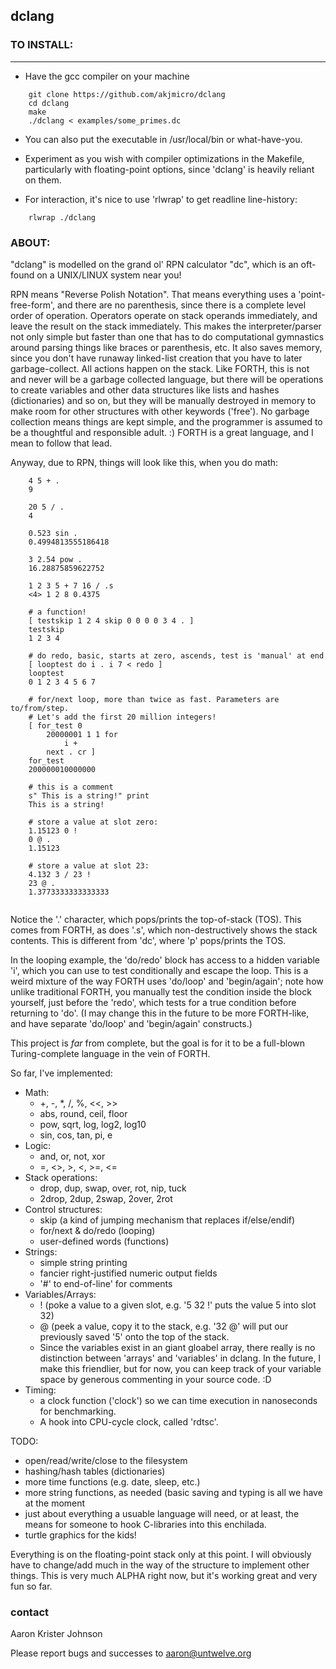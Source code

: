 ## dclang

### TO INSTALL:
____________

* Have the gcc compiler on your machine

```
    git clone https://github.com/akjmicro/dclang
    cd dclang
    make
    ./dclang < examples/some_primes.dc
```

* You can also put the executable in /usr/local/bin or what-have-you.

* Experiment as you wish with compiler optimizations in the Makefile,
  particularly with floating-point options, since 'dclang' is heavily
  reliant on them.

* For interaction, it's nice to use 'rlwrap' to get readline line-history:

```
    rlwrap ./dclang
```

### ABOUT:

"dclang" is modelled on the grand ol' RPN calculator "dc", which is an
oft-found on a UNIX/LINUX system near you!

RPN means "Reverse Polish Notation".  That means everything uses a
'point-free-form', and there are no parenthesis, since there is a complete
level order of operation.  Operators operate on stack operands immediately,
and leave the result on the stack immediately.  This makes the
interpreter/parser not only simple but faster than one that has to do
computational gymnastics around parsing things like braces or parenthesis,
etc.  It also saves memory, since you don't have runaway linked-list
creation that you have to later garbage-collect.  All actions happen on the
stack.  Like FORTH, this is not and never will be a garbage collected
language, but there will be operations to create variables and other data
structures like lists and hashes (dictionaries) and so on, but they will be
manually destroyed in memory to make room for other structures with other
keywords ('free').  No garbage collection means things are kept simple, and
the programmer is assumed to be a thoughtful and responsible adult.  :)
FORTH is a great language, and I mean to follow that lead.

Anyway, due to RPN, things will look like this, when you do math:

```
    4 5 + .
    9
    
    20 5 / .
    4

    0.523 sin .
    0.4994813555186418

    3 2.54 pow .
    16.28875859622752

    1 2 3 5 + 7 16 / .s
    <4> 1 2 8 0.4375 

    # a function!
    [ testskip 1 2 4 skip 0 0 0 0 3 4 . ]
    testskip
    1 2 3 4

    # do redo, basic, starts at zero, ascends, test is 'manual' at end
    [ looptest do i . i 7 < redo ]
    looptest
    0 1 2 3 4 5 6 7

    # for/next loop, more than twice as fast. Parameters are to/from/step.
    # Let's add the first 20 million integers!
    [ for_test 0
        20000001 1 1 for
            i +
        next . cr ]
    for_test
    200000010000000

    # this is a comment
    s" This is a string!" print
    This is a string!

    # store a value at slot zero:
    1.15123 0 !
    0 @ .
    1.15123

    # store a value at slot 23:
    4.132 3 / 23 !
    23 @ .
    1.3773333333333333


```

Notice the '.' character, which pops/prints the top-of-stack (TOS). This comes
from FORTH, as does '.s', which non-destructively shows the stack contents.
This is different from 'dc', where 'p' pops/prints the TOS.

In the looping example, the 'do/redo' block has access to a hidden variable
'i', which you can use to test conditionally and escape the loop.  This is a
weird mixture of the way FORTH uses 'do/loop' and 'begin/again'; note how
unlike traditional FORTH, you manually test the condition inside the block
yourself, just before the 'redo', which tests for a true condition before
returning to 'do'.  (I may change this in the future to be more FORTH-like,
and have separate 'do/loop' and 'begin/again' constructs.)

This project is *far* from complete, but the goal is for it to be a full-blown
Turing-complete language in the vein of FORTH.

So far, I've implemented:

  * Math:
    * +, -, *, /, %, <<, >>
    * abs, round, ceil, floor
    * pow, sqrt, log, log2, log10
    * sin, cos, tan, pi, e
  * Logic:
    * and, or, not, xor
    * =, <>, >, <, >=, <= 
  * Stack operations:
    * drop, dup, swap, over, rot, nip, tuck
    * 2drop, 2dup, 2swap, 2over, 2rot  
  * Control structures:
    * skip (a kind of jumping mechanism that replaces if/else/endif)
    * for/next & do/redo (looping)
    * user-defined words (functions)
  * Strings:
    * simple string printing 
    * fancier right-justified numeric output fields
    * '#' to end-of-line' for comments
  * Variables/Arrays:
    * ! (poke a value to a given slot, e.g. '5 32 !' puts the value 5
    into slot 32)
    * @ (peek a value, copy it to the stack, e.g. '32 @' will put our
    previously saved '5' onto the top of the stack.
    * Since the variables exist in an giant gloabel array, there really is 
    no distinction between 'arrays' and 'variables' in dclang. In the
    future, I make this friendlier, but for now, you can keep track of
    your variable space by generous commenting in your source code. :D
  * Timing:
    * a clock function ('clock') so we can time execution in nanoseconds 
    for benchmarking.
    * A hook into CPU-cycle clock, called 'rdtsc'.
  
TODO:

  * open/read/write/close to the filesystem
  * hashing/hash tables (dictionaries)
  * more time functions (e.g. date, sleep, etc.)
  * more string functions, as needed (basic saving and typing is all we have
  at the moment
  * just about everything a usuable language will need, or at least, the
  means for someone to hook C-libraries into this enchilada.
  * turtle graphics for the kids!

Everything is on the floating-point stack only at this point.  I will
obviously have to change/add much in the way of the structure to implement
other things.  This is very much ALPHA right now, but it's working great and
very fun so far.

### contact

Aaron Krister Johnson

Please report bugs and successes to aaron@untwelve.org
